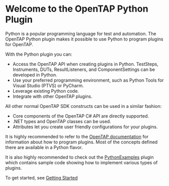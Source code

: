 # Welcome to the OpenTAP Python Plugin

Python is a popular programming language for test and automation. The OpenTAP Python plugin makes it possible to use Python to program plugins for OpenTAP.

With the Python plugin you can:

- Access the OpenTAP API when creating plugins in Python. TestSteps, Instruments, DUTs, ResultListeners, and ComponentSettings can be developed in Python.
- Use your preferred programming environment, such as Python Tools for Visual Studio (PTVS) or PyCharm.
- Leverage existing Python code.
- Integrate with other OpenTAP plugins.

All other normal OpenTAP SDK constructs can be used in a similar fashion:

- Core components of the OpenTAP C# API are directly supported.
- .NET types and OpenTAP classes can be used.
- Attributes let you create user friendly configurations for your plugins.

It is highly recommended to refer to the [OpenTAP documentation](https://doc.opentap.io) for information about how to program plugins.
Most of the concepts defined there are available in a Python flavor.

It is also highly recommended to check out the [PythonExamples](http://packages.opentap.io/index.html#/?name=PythonExamples) plugin which contains sample code showing how to implement various types of plugins.

To get started, see [Getting Started](./TAP_Python_Help/Getting_Started.md)
